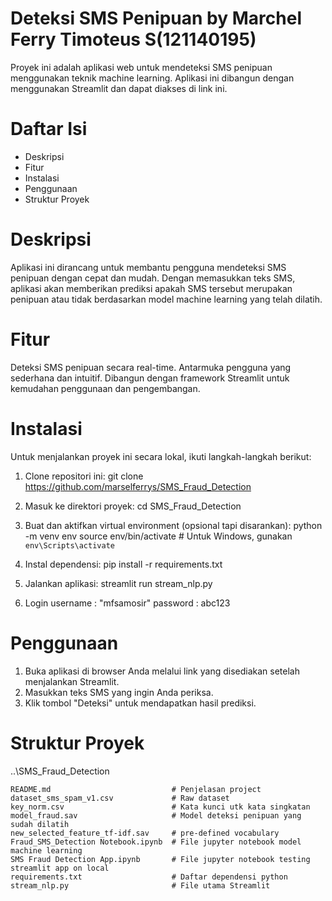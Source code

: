 #  Deteksi SMS Penipuan by Marchel Ferry Timoteus S(121140195)
Proyek ini adalah aplikasi web untuk mendeteksi SMS penipuan menggunakan teknik machine learning. Aplikasi ini dibangun dengan menggunakan Streamlit dan dapat diakses di link ini.

# Daftar Isi
- Deskripsi
- Fitur
- Instalasi
- Penggunaan
- Struktur Proyek

# Deskripsi
Aplikasi ini dirancang untuk membantu pengguna mendeteksi SMS penipuan dengan cepat dan mudah. Dengan memasukkan teks SMS, aplikasi akan memberikan prediksi apakah SMS tersebut merupakan penipuan atau tidak berdasarkan model machine learning yang telah dilatih.

# Fitur
Deteksi SMS penipuan secara real-time.
Antarmuka pengguna yang sederhana dan intuitif.
Dibangun dengan framework Streamlit untuk kemudahan penggunaan dan pengembangan.

# Instalasi
Untuk menjalankan proyek ini secara lokal, ikuti langkah-langkah berikut:

1. Clone repositori ini:
git clone https://github.com/marselferrys/SMS_Fraud_Detection

2. Masuk ke direktori proyek:
cd SMS_Fraud_Detection

3. Buat dan aktifkan virtual environment (opsional tapi disarankan):
python -m venv env
source env/bin/activate  # Untuk Windows, gunakan `env\Scripts\activate`

4. Instal dependensi:
pip install -r requirements.txt

5. Jalankan aplikasi:
streamlit run stream_nlp.py 

6. Login
username : "mfsamosir"
password : abc123

# Penggunaan
1. Buka aplikasi di browser Anda melalui link yang disediakan setelah menjalankan Streamlit.
2. Masukkan teks SMS yang ingin Anda periksa.
3. Klik tombol "Deteksi" untuk mendapatkan hasil prediksi.
   
# Struktur Proyek
..\SMS_Fraud_Detection

    README.md                           # Penjelasan project
    dataset_sms_spam_v1.csv             # Raw dataset
    key_norm.csv                        # Kata kunci utk kata singkatan
    model_fraud.sav                     # Model deteksi penipuan yang sudah dilatih
    new_selected_feature_tf-idf.sav     # pre-defined vocabulary 
    Fraud_SMS_Detection Notebook.ipynb  # File jupyter notebook model machine learning
    SMS Fraud Detection App.ipynb       # File jupyter notebook testing streamlit app on local
    requirements.txt                    # Daftar dependensi python
    stream_nlp.py                       # File utama Streamlit


